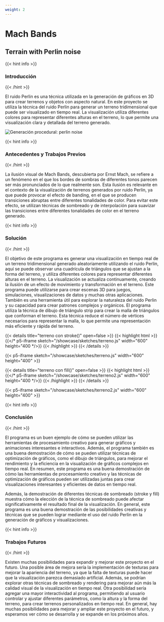 ```yaml
---
weight: 2
---
```


# **Mach Bands**

## **Terrain with Perlin noise**

{{< hint info >}}
### Introducción
{{< /hint >}}

El ruido Perlin es una técnica utilizada en la generación de gráficos en 3D para crear terrenos y objetos con aspecto natural. En este proyecto se utiliza la técnica del ruido Perlin para generar un terreno tridimensional que puede ser visualizado en tiempo real. La visualización utiliza diferentes colores para representar diferentes alturas en el terreno, lo que permite una visualización clara y detallada del terreno generado.

![Generación procedural: perlin noise](https://juancroldan.com/static/19.png)

{{< hint info >}}
### Antecedentes y Trabajos Previos
{{< /hint >}}

La ilusión visual de Mach Bands, descubierta por Ernst Mach, se refiere a un fenómeno en el que los bordes de sombras de diferentes tonos parecen ser más pronunciados de lo que realmente son. Esta ilusión es relevante en el contexto de la visualización de terrenos generados por ruido Perlin, ya que puede provocar el efecto de banding, en el que se producen transiciones abruptas entre diferentes tonalidades de color. Para evitar este efecto, se utilizan técnicas de sombreado y de interpolación para suavizar las transiciones entre diferentes tonalidades de color en el terreno generado.

{{< hint info >}}
### Solución
{{< /hint >}}

El objetivo de este programa es generar una visualización en tiempo real de un terreno tridimensional generado aleatoriamente utilizando el ruido Perlin, aquí se puede observar una cuadrícula de triángulos que se ajustan a la forma del terreno, y utiliza diferentes colores para representar diferentes alturas en el terreno. La visualización se actualiza continuamente, creando la ilusión de un efecto de movimiento y transformación en el terreno. Este programa puede utilizarse para crear escenas 3D para juegos, simulaciones, visualizaciones de datos y muchas otras aplicaciones. También es una herramienta útil para explorar la naturaleza del ruido Perlin y su capacidad para crear patrones complejos y orgánicos. El programa utiliza la técnica de dibujo de triángulo strip para crear la malla de triángulos que conforman el terreno. Esta técnica reduce el número de vértices necesarios para representar la malla, lo que permite una representación más eficiente y rápida del terreno.

{{< details title="terreno con stroke()" open=false >}}
{{< highlight html >}}
{{</* p5-iframe sketch="/showcase/sketches/terreno.js" width="600" height="400 */>}}
{{< /highlight >}}
{{< /details >}}

{{< p5-iframe sketch="/showcase/sketches/terreno.js" width="600" height="400" >}}

{{< details title="terreno con fill()" open=false >}}
{{< highlight html >}}
{{</* p5-iframe sketch="/showcase/sketches/terreno2.js" width="600" height="400 */>}}
{{< /highlight >}}
{{< /details >}}

{{< p5-iframe sketch="/showcase/sketches/terreno2.js" width="600" height="400" >}}

{{< hint info >}}
### Conclusión
{{< /hint >}}

El programa es un buen ejemplo de cómo se pueden utilizar las herramientas de procesamiento creativo para generar gráficos y animaciones interesantes e interactivos. Además, el programa también es una buena demostración de cómo se pueden utilizar técnicas de optimización de gráficos, como el dibujo de triángulos, para mejorar el rendimiento y la eficiencia en la visualización de gráficos complejos en tiempo real. En resumen, este programa es una buena demostración de cómo las herramientas de procesamiento creativo y las técnicas de optimización de gráficos pueden ser utilizadas juntas para crear visualizaciones interesantes y eficientes de datos en tiempo real.

Además, la demostración de diferentes técnicas de sombreado (stroke y fill) muestra cómo la elección de la técnica de sombreado puede afectar significativamente el resultado final de la visualización. En general, este programa es una buena demostración de las posibilidades creativas y técnicas que se pueden lograr mediante el uso del ruido Perlin en la generación de gráficos y visualizaciones.

{{< hint info >}}
### Trabajos Futuros
{{< /hint >}}

Existen muchas posibilidades para expandir y mejorar este proyecto en el futuro. Una posible área de mejora sería la implementación de texturas para mejorar la apariencia del terreno, ya que la falta de texturas puede hacer que la visualización parezca demasiado artificial. Además, se podrían explorar otras técnicas de sombreado y rendering para mejorar aún más la calidad visual de la visualización en tiempo real. Otra posibilidad sería agregar una mayor interactividad al programa, permitiendo al usuario controlar y ajustar diferentes parámetros, como la altura y la forma del terreno, para crear terrenos personalizados en tiempo real. En general, hay muchas posibilidades para mejorar y ampliar este proyecto en el futuro, y esperamos ver cómo se desarrolla y se expande en los próximos años.
